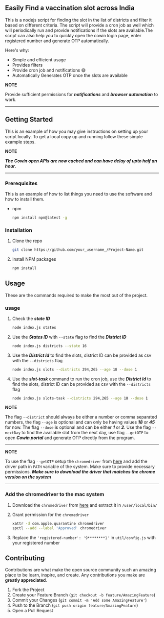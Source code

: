 <!-- ABOUT THE PROJECT -->
## Easily Find a vaccination slot across India

This is a nodejs script for finding the slot in the list of districts and filter it based on different criteria. The script will provide a cron job as well which will periodically run and provide notifications if the slots are available.The script can also help you to quickly open the cowin login page, enter registered number and generate OTP automatically.

Here's why:
* Simple and efficient usage
* Provides filters
* Provide cron job and notifications :smile:
* Automatically Generates OTP once the slots are available

**NOTE**

Provide sufficient permissions for ***notifications*** and ***browser automation*** to work.

---



<!-- GETTING STARTED -->
## Getting Started

This is an example of how you may give instructions on setting up your script locally.
To get a local copy up and running follow these simple example steps.

**NOTE**

***The Cowin open APIs are now cached and can have delay of upto half an hour***.

---

### Prerequisites

This is an example of how to list things you need to use the software and how to install them.
* npm
  ```sh
  npm install npm@latest -g
  ```

### Installation

1. Clone the repo
   ```sh
   git clone https://github.com/your_username_/Project-Name.git
   ```
1. Install NPM packages
   ```sh
   npm install
   ```



<!-- USAGE EXAMPLES -->
## Usage

These are the commands required to make the most out of the project.


### usage

1. Check the ***state ID***
   ```sh
   node index.js states
   ```
1. Use the ***States ID*** with `--state` flag to find the ***District ID*** 
   ```sh
   node index.js districts --state 16
   ```
1. Use the ***District Id*** to find the slots, district ID can be provided as csv with the `--districts` flag
   ```sh
   node index.js slots --districts 294,265 --age 18 --dose 1
   ```
1. Use the ***slot-task*** command to run the cron job, use the ***District Id*** to find the slots, district ID can be provided as csv with the `--districts` flag
   ```sh
   node index.js slots-task --districts 294,265 --age 18 --dose 1
   ```

**NOTE**

The flag `--district` should always be either a number or comma separated numbers, the flag `--age` is optional and can only be having values ***18*** or ***45*** for now. The flag `--dose` is optional and can be either ***1*** or ***2***.
Use the flag `--nextDay` to find the available slot from the next day, use flag `--getOTP` to open ***Cowin portal*** and generate OTP directly from the program.

---


**NOTE**

To use the flag `--getOTP` setup the `chromedriver` from [here](https://chromedriver.chromium.org/downloads) and add the driver path in `PATH` variable of the system. Make sure to provide necessary permissions. 
***Make sure to download the driver that matches the chrome version on the system***

---

### Add the chromedriver to the mac system

1. Download the `chromedriver` from [here](https://chromedriver.chromium.org/downloads) and extract it in `/user/local/bin/`
  
1. Grant permission for the `chromedriver`
   ```sh
   xattr -d com.apple.quarantine chromedriver 
   spctl --add --label 'Approved' chromedriver
   ```

3. Replace the `'registered-number': '9********1'` in `util/config.js` with your registered number


<!-- CONTRIBUTING -->
## Contributing

Contributions are what make the open source community such an amazing place to be learn, inspire, and create. Any contributions you make are **greatly appreciated**.

1. Fork the Project
2. Create your Feature Branch (`git checkout -b feature/AmazingFeature`)
3. Commit your Changes (`git commit -m 'Add some AmazingFeature'`)
4. Push to the Branch (`git push origin feature/AmazingFeature`)
5. Open a Pull Request



